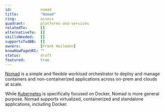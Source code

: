 ```yaml
---
id:				nomad
title:      	"Nomad"
ring:       	assess
quadrant:   	platforms-and-services
relatedTo:		[]
alternativeTo:	[]
skillsNeeded:	[]
supportsTvdBB:	[]
owners:         [Frank Heilmann]
knowHowPageURI:	""   
status:			draft
featured:       true
---
```


[Nomad](https://www.nomadproject.io/) is a simple and flexible workload orchestrator to deploy and manage containers and non-containerized applications across on-prem and clouds at scale.

While [Kubernetes](../platforms-and-services/kubernetes.html) is specifically focused on Docker, Nomad is more general purpose. Nomad supports virtualized, containerized and standalone applications, including Docker.